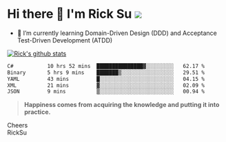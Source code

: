 # Hi there 👋 I'm Rick Su ![](https://komarev.com/ghpvc/?username=ricksu978)
<!--
**ricksu978/ricksu978** is a ✨ _special_ ✨ repository because its `README.md` (this file) appears on your GitHub profile.

Here are some ideas to get you started:

- 🔭 I’m currently working on ...
-->
- 🌱 I’m currently learning Domain-Driven Design (DDD) and Acceptance Test-Driven Development (ATDD)
<!--
- 👯 I’m looking to collaborate on ...
- 🤔 I’m looking for help with ...
- 💬 Ask me about ...
- 📫 How to reach me: ...
- 😄 Pronouns: ...
- ⚡ Fun fact: ...
-->
[![Rick's github stats](https://github-readme-stats.vercel.app/api?username=ricksu978&theme=dark)](https://github.com/ricksu978/ricksu978)

<!--START_SECTION:waka-->

```txt
C#           10 hrs 52 mins  ███████████████▓░░░░░░░░░   62.17 %
Binary       5 hrs 9 mins    ███████▒░░░░░░░░░░░░░░░░░   29.51 %
YAML         43 mins         █░░░░░░░░░░░░░░░░░░░░░░░░   04.15 %
XML          21 mins         ▓░░░░░░░░░░░░░░░░░░░░░░░░   02.09 %
JSON         9 mins          ▒░░░░░░░░░░░░░░░░░░░░░░░░   00.94 %
```

<!--END_SECTION:waka-->

> **Happiness comes from acquiring the knowledge and putting it into practice.**

Cheers  
RickSu 
